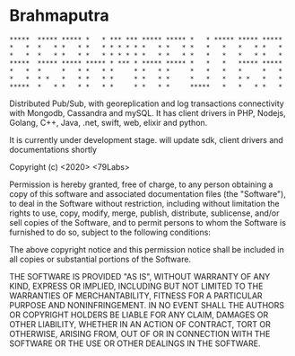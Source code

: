 # Brahmaputra

    *****  ***** ***** *   * *** *** ***** ***** *   * ***** ***** *****
    *   *  *   * *   * *   * * * * * *   * *   * *   *   *   *   * *   *
    *   *  *   * *   * *   * * * * * *   * *   * *   *   *   *   * *   *
    *****  ***** ***** ***** * *** * ***** ***** *   *   *   ***** *****
    *   *  *     *   * *   * *     * *   * *     *   *   *   *     *   *
    *   *  * *   *   * *   * *     * *   * *     *   *   *   * *   *   *
    *****  *   * *   * *   * *     * *   * *     *****   *   *   * *   *
                
                
Distributed Pub/Sub, with georeplication and log transactions connectivity with Mongodb, Cassandra and mySQL. It has client drivers in PHP, Nodejs, Golang, C++, Java, .net, swift, web, elixir and python. 


It is currently under development stage. will update sdk, client drivers and documentations shortly


Copyright (c) <2020> <79Labs>

Permission is hereby granted, free of charge, to any person obtaining a copy
of this software and associated documentation files (the "Software"), to deal
in the Software without restriction, including without limitation the rights
to use, copy, modify, merge, publish, distribute, sublicense, and/or sell
copies of the Software, and to permit persons to whom the Software is
furnished to do so, subject to the following conditions:

The above copyright notice and this permission notice shall be included in all
copies or substantial portions of the Software.

THE SOFTWARE IS PROVIDED "AS IS", WITHOUT WARRANTY OF ANY KIND, EXPRESS OR
IMPLIED, INCLUDING BUT NOT LIMITED TO THE WARRANTIES OF MERCHANTABILITY,
FITNESS FOR A PARTICULAR PURPOSE AND NONINFRINGEMENT. IN NO EVENT SHALL THE
AUTHORS OR COPYRIGHT HOLDERS BE LIABLE FOR ANY CLAIM, DAMAGES OR OTHER
LIABILITY, WHETHER IN AN ACTION OF CONTRACT, TORT OR OTHERWISE, ARISING FROM,
OUT OF OR IN CONNECTION WITH THE SOFTWARE OR THE USE OR OTHER DEALINGS IN THE
SOFTWARE.

